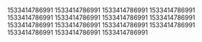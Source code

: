 1533414786991
1533414786991
1533414786991
1533414786991
1533414786991
1533414786991
1533414786991
1533414786991
1533414786991
1533414786991
1533414786991
1533414786991
1533414786991
1533414786991
1533414786991